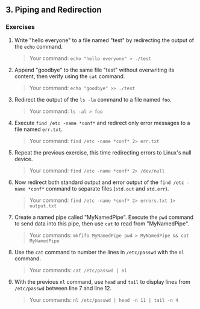 ## 3. Piping and Redirection

### Exercises

1. Write "hello everyone" to a file named "test" by redirecting the output of the `echo` command.  
   > Your command: `echo "hello everyone" > ./test`
2. Append "goodbye" to the same file "test" without overwriting its content, then verify using the `cat` command.  
   > Your command: `echo "goodbye" >> ./test`
3. Redirect the output of the `ls -la` command to a file named `foo`.  
   > Your command: `ls -al > foo`
4. Execute `find /etc -name *conf*` and redirect only error messages to a file named `err.txt`.  
   > Your command: `find /etc -name *conf* 2> err.txt`
5. Repeat the previous exercise, this time redirecting errors to Linux's null device.  
   > Your command: `find /etc -name *conf* 2> /dev/null`
6. Now redirect both standard output and error output of the `find /etc -name *conf*` command to separate files (`std.out` and `std.err`).  
   > Your command: `find /etc -name *conf* 2> errors.txt 1> output.txt`
7. Create a named pipe called "MyNamedPipe". Execute the `pwd` command to send data into this pipe, then use `cat` to read from "MyNamedPipe".  
   > Your commands: `mkfifo MyNamedPipe pwd > MyNamedPipe && cat MyNamedPipe`
8. Use the `cat` command to number the lines in `/etc/passwd` with the `nl` command.  
   > Your commands: `cat /etc/passwd | nl`
9. With the previous `nl` command, use `head` and `tail` to display lines from `/etc/passwd` between line 7 and line 12.  
   > Your commands: `nl /etc/passwd | head -n 11 | tail -n 4`
